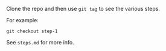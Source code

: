 Clone the repo and then use `git tag` to see the various steps.

For example:

    git checkout step-1

See `steps.md` for more info.
